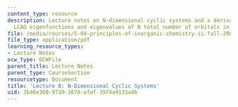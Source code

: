 ```yaml
---
content_type: resource
description: Lecture notes on N-dimensional cyclic systems and a derivation of the
  LCAO eigenfunctions and eigenvalues of N total number of orbitals in a cyclic arrangement.
file: /media/courses/5-04-principles-of-inorganic-chemistry-ii-fall-2008/3b46e36097203678afaf3974a9133a4b_Lecture_8.pdf
file_type: application/pdf
learning_resource_types:
- Lecture Notes
ocw_type: OCWFile
parent_title: Lecture Notes
parent_type: CourseSection
resourcetype: Document
title: 'Lecture 8: N-Dimensional Cyclic Systems'
uid: 3b46e360-9720-3678-afaf-3974a9133a4b
---
```

